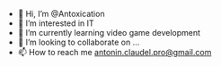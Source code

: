 - 👋 Hi, I’m @Antoxication
- 👀 I’m interested in IT
- 🌱 I’m currently learning video game development
- 💞️ I’m looking to collaborate on ...
- 📫 How to reach me antonin.claudel.pro@gmail.com

<!---
Antoxication/Antoxication is a ✨ special ✨ repository because its `README.md` (this file) appears on your GitHub profile.
You can click the Preview link to take a look at your changes.
--->
